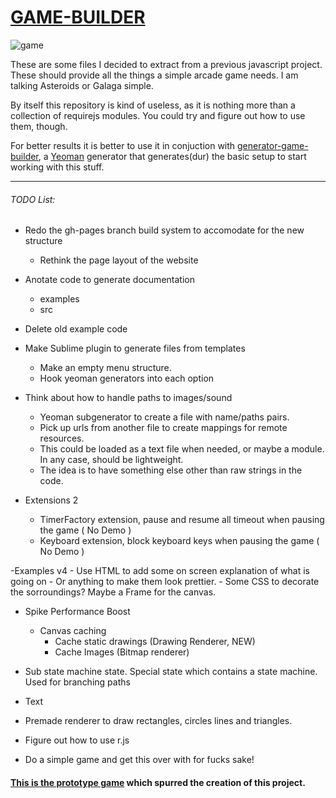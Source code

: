 # [GAME-BUILDER][game-builder]

![game][game]

These are some files I decided to extract from a previous javascript project. These should provide all the things a simple arcade game needs. I am talking Asteroids or Galaga simple. 

By itself this repository is kind of useless, as it is nothing more than a collection of requirejs modules. You could try and figure out how to use them, though. 

For better results it is better to use it in conjuction with [generator-game-builder][generator], a [Yeoman][yeoman] generator that generates(dur) the basic setup to start working with this stuff. 

-----------------------------------

###### TODO List:

- Redo the gh-pages branch build system to accomodate for the new structure
    - Rethink the page layout of the website

- Anotate code to generate documentation
    - examples
    - src

- Delete old example code
     
- Make Sublime plugin to generate files from templates
    - Make an empty menu structure.
    - Hook yeoman generators into each option

- Think about how to handle paths to images/sound
    - Yeoman subgenerator to create a file with name/paths pairs.
    - Pick up urls from another file to create mappings for remote resources.
    - This could be loaded as a text file when needed, or maybe a module. In any case, should be lightweight.
    - The idea is to have something else other than raw strings in the code.

- Extensions 2
    - TimerFactory extension, pause and resume all timeout when pausing the game ( No Demo )
    - Keyboard extension, block keyboard keys when pausing the game ( No Demo )

-Examples v4
    - Use HTML to add some on screen explanation of what is going on
    - Or anything to make them look prettier.
    - Some CSS to decorate the sorroundings? Maybe a Frame for the canvas.

- Spike Performance Boost
    - Canvas caching
        * Cache static drawings (Drawing Renderer, NEW)
        * Cache Images (Bitmap renderer)       

- Sub state machine state. Special state which contains a state machine. Used for branching paths

- Text

- Premade renderer to draw rectangles, circles lines and triangles.

- Figure out how to use r.js

- Do a simple game and get this over with for fucks sake!

#### [This is the prototype game][tirador] which spurred the creation of this project.

[game]: http://f.cl.ly/items/3N420I093v3b03051W39/game.png
[tirador]: http://www.treintipollo.com/tirador/index.html
[generator]: https://github.com/diegomarquez/generator-game-builder
[yeoman]: http://yeoman.io/
[game-builder]: http://diegomarquez.github.io/game-builder